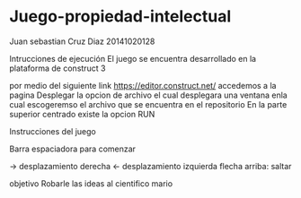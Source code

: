 # Juego-propiedad-intelectual

Juan sebastian Cruz Diaz 
20141020128

Intrucciones de ejecución
El juego se encuentra desarrollado en la plataforma de construct 3

por medio del siguiente link https://editor.construct.net/ accedemos  a la pagina
Desplegar la opcion de archivo el cual desplegara una ventana enla cual escogeremso el archivo que se encuentra en el repositorio
En la parte superior centrado existe la opcion RUN

Instrucciones del juego

Barra espaciadora para comenzar

-> desplazamiento derecha
<- desplazamiento izquierda 
flecha arriba: saltar

objetivo 
Robarle las ideas al cientifico mario



